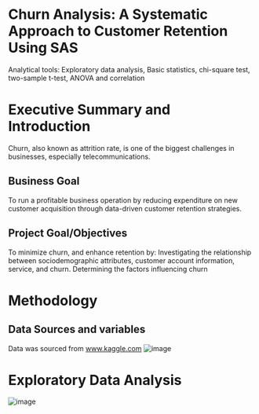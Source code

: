 # Churn Analysis: A Systematic Approach to Customer Retention Using SAS

Analytical tools: Exploratory data analysis, Basic statistics, chi-square test, two-sample t-test, ANOVA and correlation

# Executive Summary and Introduction

Churn, also known as attrition rate, is one of the biggest challenges in businesses, especially telecommunications. 

## Business Goal

To run a profitable business operation by reducing expenditure on new customer acquisition through data-driven customer retention strategies.

## Project Goal/Objectives
To minimize churn, and enhance retention by:
Investigating the relationship between sociodemographic attributes, customer account information, service, and churn.
Determining the factors influencing churn

# Methodology
## Data Sources and variables
Data was sourced from www.kaggle.com
![image](https://github.com/JohnOlufemi/CHURN-ANALYSIS-A-SYSTEMATIC-APPROACH-TO-CUSTOMER-RETENTION-USING-SAS/assets/104203741/11834f1f-e4fb-4a29-9c52-f1137891ee10)

# Exploratory Data Analysis
![image](https://github.com/JohnOlufemi/CHURN-ANALYSIS-A-SYSTEMATIC-APPROACH-TO-CUSTOMER-RETENTION-USING-SAS/assets/104203741/8916d33c-ce14-4f2b-bf00-0bfd203f72f4)


